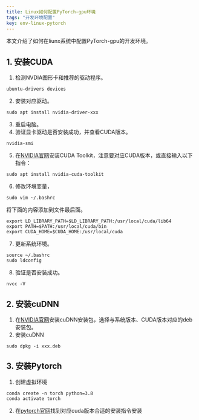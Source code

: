 ```yaml
---
title: Linux如何配置PyTorch-gpu环境
tags: "开发环境配置"
key: env-linux-pytorch
---
```


本文介绍了如何在liunx系统中配置PyTorch-gpu的开发环境。<!--more-->

## 1. 安装CUDA

1. 检测NVDIA图形卡和推荐的驱动程序。

```shell
ubuntu-drivers devices
```
2. 安装对应驱动。
```shell
sudo apt install nvidia-driver-xxx
```
3. 重启电脑。
4. 验证显卡驱动是否安装成功，并查看CUDA版本。
```shell
nvidia-smi
```
5. 在[NVIDIA官网](https://developer.nvidia.com/cuda-toolkit-archive)安装CUDA Toolkit，注意要对应CUDA版本，或直接输入以下指令：	
```shell
sudo apt install nvidia-cuda-toolkit
```
6. 修改环境变量，
```shell
sudo vim ~/.bashrc
```
将下面的内容添加到文件最后面。
```shell
export LD_LIBRARY_PATH=$LD_LIBRARY_PATH:/usr/local/cuda/lib64
export PATH=$PATH:/usr/local/cuda/bin
export CUDA_HOME=$CUDA_HOME:/usr/local/cuda
```
7. 更新系统环境。
```shell
source ~/.bashrc
sudo ldconfig
```
8. 验证是否安装成功。
```shell
nvcc -V
```

## 2. 安装cuDNN

1. 在[NVIDIA官网](https://developer.nvidia.com/rdp/cudnn-download)安装cuDNN安装包，选择与系统版本、CUDA版本对应的deb安装包。
2. 安装cuDNN
```shell
sudo dpkg -i xxx.deb
```

## 3. 安装Pytorch

1. 创建虚拟环境
```shell
conda create -n torch python=3.8
conda activate torch
```
2. 在[pytorch官网](https://pytorch.org/get-started/locally)找到对应cuda版本合适的安装指令安装